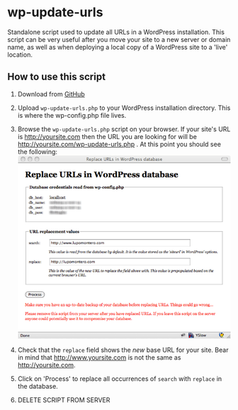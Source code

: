 wp-update-urls
===

Standalone script used to update all URLs in a WordPress installation. This
script can be very useful after you move your site to a new server or domain
name, as well as when deploying a local copy of a WordPress site to a 'live'
location.

## How to use this script

1. Download from
[GitHub](https://github.com/E-NO//github.com/E-NOISE/wp-update-urls/raw/master/wp-update-urls.php)

2. Upload `wp-update-urls.php` to your WordPress installation directory. This is
where the wp-config.php file lives.

3. Browse the `wp-update-urls.php` script on your browser. If your site's URL is
http://yoursite.com then the URL you are looking for will be
http://yoursite.com/wp-update-urls.php . At this point you should see the
following: ![Screenshot](https://github.com/E-NOISE/wp-update-urls/raw/master/wp-update-urls.png)

4. Check that the `replace` field shows the _new_ base URL for your site. Bear
in mind that http://www.yoursite.com is not the same as http://yoursite.com.

5. Click on 'Process' to replace all occurrences of `search` with `replace` in
the database.

6. DELETE SCRIPT FROM SERVER
